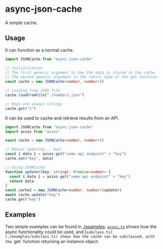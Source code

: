 # async-json-cache

A simple cache.

## Usage

It can function as a normal cache.

```ts
import JSONCache from "async-json-cache"

// Initialisation
// The first generic argument is how the data is stored in the cache.
// The second generic argument is the return type of the get function.
const cache = new JSONCache<number, number>()

// Loading from JSON file
cache.loadFromFile("./numbers.json")

// Keys are always strings
cache.get("1")
```

It can be used to cache and retrieve results from an API.

```ts
import JSONCache from "async-json-cache"
import axios from "axios"

const cache = new JSONCache<number, number>()

// Manual updating... boo!
const { data } = axios.get("some api endpoint" + "key")
cache.set("key", data)

// Using JSONCache
function updater(key: string): Promise<number> {
  const { data } = axios.get("some api endpoint" + "key")
  return data
}
const cache2 = new JSONCache<number, number>(updater)
await cache.update("key")
cache.get("key")
```

## Examples

Two simple examples can be found in [./examples](./examples/).
[`async.ts`](./examples/async.ts) shows how the async functionality could be used, and
[`subclass.ts](./examples/subclass.ts) shows how the cache can be subclassed, with the `get` function returning an instance object.
